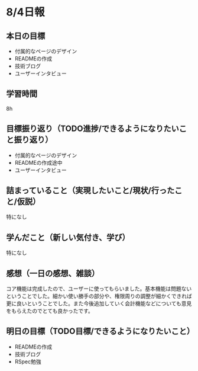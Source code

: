 # 8/4日報
## 本日の目標
- 付属的なページのデザイン
- READMEの作成
- 技術ブログ
- ユーザーインタビュー
## 学習時間
8h
## 目標振り返り（TODO進捗/できるようになりたいこと振り返り）
- 付属的なページのデザイン
- READMEの作成途中
- ユーザーインタビュー
## 詰まっていること（実現したいこと/現状/行ったこと/仮説）
特になし
## 学んだこと（新しい気付き、学び）
特になし
## 感想（一日の感想、雑談）
コア機能は完成したので、ユーザーに使ってもらいました。基本機能は問題ないということでした。細かい使い勝手の部分や、権限周りの調整が細かくできれば更に良いということでした。また今後追加していく会計機能などについても意見をもらえたのでとても良かったです。
## 明日の目標（TODO目標/できるようになりたいこと）
- READMEの作成
- 技術ブログ
- RSpec勉強
